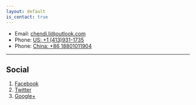 ```yaml
---
layout: default
is_contact: true
---
```


* Email: [chendi.li@outlook.com](mailto:chendi.li@outlook.com)
* Phone: [US: +1 (413)931-1735](tel:+1-4139311735)
* Phone: [China: +86 18801011904](tel:+86-18801011904)


---

## Social

1. [Facebook](#)
2. [Twitter](#)
3. [Google+](#)
